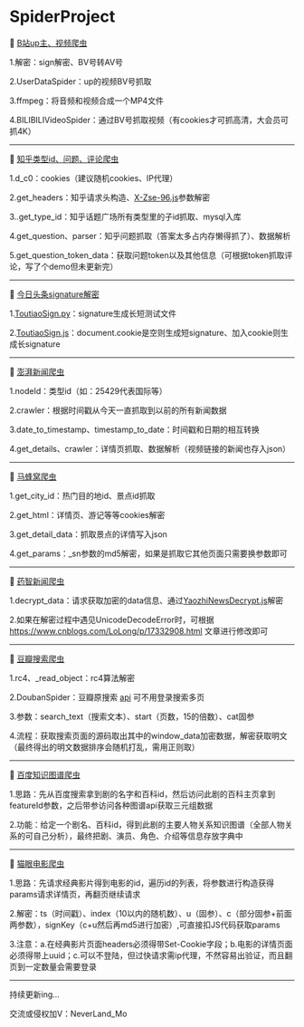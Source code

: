 # SpiderProject

🚩 [B站up主、视频爬虫](https://github.com/Neverlandsyb/SpiderProject/blob/main/BilibiliSpider)

1.解密：sign解密、BV号转AV号

2.UserDataSpider：up的视频BV号抓取

3.ffmpeg：将音频和视频合成一个MP4文件

4.BILIBILIVideoSpider：通过BV号抓取视频（有cookies才可抓高清，大会员可抓4K）

-------------------------------------------------------------------------------------------------------------------------

🚩 [知乎类型id、问题、评论爬虫](https://github.com/Neverlandsyb/SpiderProject/blob/main/ZhihuSpider)

1.d_c0：cookies（建议随机cookies、IP代理）

2.get_headers：知乎请求头构造、[X-Zse-96.js](https://github.com/Neverlandsyb/SpiderProject/blob/main/ZhihuSpider/X-Zse-96.js)参数解密

3..get_type_id：知乎话题广场所有类型里的子id抓取、mysql入库

4.get_question、parser：知乎问题抓取（答案太多占内存懒得抓了）、数据解析

5.get_question_token_data：获取问题token以及其他信息（可根据token抓取评论，写了个demo但未更新完）

-------------------------------------------------------------------------------------------------------------------------

🚩 [今日头条signature解密](https://github.com/Neverlandsyb/SpiderProject/blob/main/ToutiaoSpider)

1.[ToutiaoSign.py](https://github.com/Neverlandsyb/SpiderProject/blob/main/ToutiaoSpider/GetSign.py)：signature生成长短测试文件

2.[ToutiaoSign.js](https://github.com/Neverlandsyb/SpiderProject/blob/main/ToutiaoSpider/ToutiaoSign.js)：document.cookie是空则生成短signature、加入cookie则生成长signature

-------------------------------------------------------------------------------------------------------------------------

🚩 [澎湃新闻爬虫](https://github.com/Neverlandsyb/SpiderProject/blob/main/PengpaiSpider)

1.nodeId：类型id（如：25429代表国际等）

2.crawler：根据时间戳从今天一直抓取到以前的所有新闻数据

3.date_to_timestamp、timestamp_to_date：时间戳和日期的相互转换

4.get_details、crawler：详情页抓取、数据解析（视频链接的新闻也存入json）

-------------------------------------------------------------------------------------------------------------------------

🚩 [马蜂窝爬虫](https://github.com/Neverlandsyb/SpiderProject/blob/main/MafengwoSpider)

1.get_city_id：热门目的地id、景点id抓取

2.get_html：详情页、游记等等cookies解密

3.get_detail_data：抓取景点的详情写入json

4.get_params：_sn参数的md5解密，如果是抓取它其他页面只需要换参数即可

-------------------------------------------------------------------------------------------------------------------------

🚩 [药智新闻爬虫](https://github.com/Neverlandsyb/SpiderProject/blob/main/YaozhiNewsSpider)

1.decrypt_data：请求获取加密的data信息、通过[YaozhiNewsDecrypt.js](https://github.com/Neverlandsyb/SpiderProject/blob/main/YaozhiNewsSpider/YaozhiNewsDecrypt.js)解密

2.如果在解密过程中遇见UnicodeDecodeError时，可根据 https://www.cnblogs.com/LoLong/p/17332908.html 文章进行修改即可

-------------------------------------------------------------------------------------------------------------------------

🚩 [豆瓣搜索爬虫](https://github.com/Neverlandsyb/SpiderProject/blob/main/DoubanSpider)

1.rc4、_read_object：rc4算法解密

2.DoubanSpider：豆瓣原搜索 [api](https://search.douban.com/movie/subject_search?) 可不用登录搜索多页

3.参数：search_text（搜索文本）、start（页数，15的倍数）、cat固参

4.流程：获取搜索页面的源码取出其中的window_data加密数据，解密获取明文（最终得出的明文数据排序会随机打乱，需用正则取）

-------------------------------------------------------------------------------------------------------------------------

🚩 [百度知识图谱爬虫](https://github.com/Neverlandsyb/SpiderProject/blob/main/BaiduRelationSpider)

1.思路：先从百度搜索拿到剧的名字和百科id，然后访问此剧的百科主页拿到featureId参数，之后带参访问各种图谱api获取三元组数据

2.功能：给定一个剧名、百科id，得到此剧的主要人物关系知识图谱（全部人物关系的可自己分析），最终把剧、演员、角色、介绍等信息存放字典中

-------------------------------------------------------------------------------------------------------------------------

🚩 [猫眼电影爬虫](https://github.com/Neverlandsyb/SpiderProject/blob/main/MaoyanSpider)

1.思路：先请求经典影片得到电影的id，遍历id的列表，将参数进行构造获得params请求详情页，再翻页继续请求

2.解密：ts（时间戳）、index（10以内的随机数）、u（固参）、c（部分固参+前面两参数），signKey（c+u然后再md5进行加密）,可直接扣JS代码获取params

3.注意：a.在经典影片页面headers必须得带Set-Cookie字段；b.电影的详情页面必须得带上uuid；c.可以不登陆，但过快请求需ip代理，不然容易出验证，而且翻页到一定数量会需要登录

-------------------------------------------------------------------------------------------------------------------------

持续更新ing...

交流或侵权加V：NeverLand_Mo
